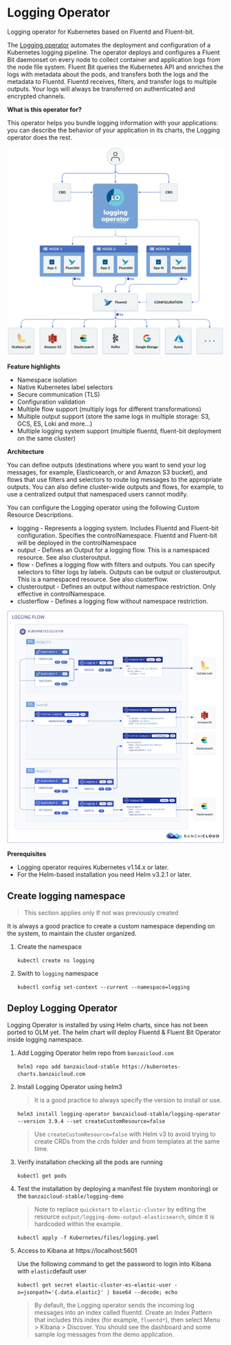 # Logging Operator

Logging operator for Kubernetes based on Fluentd and Fluent-bit.

The [Logging operator](https://github.com/banzaicloud/logging-operator) automates the deployment and configuration of a Kubernetes logging pipeline. The operator deploys and configures a Fluent Bit daemonset on every node to collect container and application logs from the node file system. Fluent Bit queries the Kubernetes API and enriches the logs with metadata about the pods, and transfers both the logs and the metadata to Fluentd. Fluentd receives, filters, and transfer logs to multiple outputs. Your logs will always be transferred on authenticated and encrypted channels.

**What is this operator for?**

This operator helps you bundle logging information with your applications: you can describe the behavior of your application in its charts, the Logging operator does the rest.

![Logging Operator Architecture](images/logging-operator.png)

**Feature highlights**

* Namespace isolation
* Native Kubernetes label selectors
* Secure communication (TLS)
* Configuration validation
* Multiple flow support (multiply logs for different transformations)
* Multiple output support (store the same logs in multiple storage: S3, GCS, ES, Loki and more...)
* Multiple logging system support (multiple fluentd, fluent-bit deployment on the same cluster)

**Architecture**

You can define outputs (destinations where you want to send your log messages, for example, Elasticsearch, or and Amazon S3 bucket), and flows that use filters and selectors to route log messages to the appropriate outputs. You can also define cluster-wide outputs and flows, for example, to use a centralized output that namespaced users cannot modify.

You can configure the Logging operator using the following Custom Resource Descriptions.

* logging - Represents a logging system. Includes Fluentd and Fluent-bit configuration. Specifies the controlNamespace. Fluentd and Fluent-bit will be deployed in the controlNamespace
* output - Defines an Output for a logging flow. This is a namespaced resource. See also clusteroutput.
* flow - Defines a logging flow with filters and outputs. You can specify selectors to filter logs by labels. Outputs can be output or clusteroutput. This is a namespaced resource. See also clusterflow.
* clusteroutput - Defines an output without namespace restriction. Only effective in controlNamespace.
* clusterflow - Defines a logging flow without namespace restriction.

![Logging Operator CRDs](images/logging-operator-crds.png)

**Prerequisites**

* Logging operator requires Kubernetes v1.14.x or later.
* For the Helm-based installation you need Helm v3.2.1 or later.

## Create logging namespace

> This section applies only If not was previously created

It is always a good practice to create a custom namespace depending on the system, to maintain the cluster organized.

1. Create the namespace

    `kubectl create ns logging`

1. Swith to `logging` namespace

    `kubectl config set-context --current --namespace=logging`

## Deploy Logging Operator

Logging Operator is installed by using Helm charts, since has not been ported to OLM yet. The helm chart will deploy Fluentd & Fluent Bit Operator inside logging namespace.

1. Add Logging Operator helm repo from `banzaicloud.com`

    `helm3 repo add banzaicloud-stable https://kubernetes-charts.banzaicloud.com`

2. Install Logging Operator using helm3

    > It is a good practice to always specify the version to install or use.

    `helm3 install logging-operator banzaicloud-stable/logging-operator --version 3.9.4 --set createCustomResource=false`

    > Use `createCustomResource=false` with Helm v3 to avoid trying to create CRDs from the crds folder and from templates at the same time.

3. Verify installation checking all the pods are running

    `kubectl get pods`

4. Test the installation by deploying a manifest file (system monitoring) or the  `banzaicloud-stable/logging-demo`

    > Note to replace `quickstart` to `elastic-cluster` by editing the resource `output/logging-demo-output-elasticsearch`, since it is hardcoded within the example.

    `kubectl apply -f Kubernetes/files/logging.yaml`

5. Access to Kibana at https://localhost:5601

    Use the following command to get the password to login into Kibana with `elastic`default user

    `kubectl get secret elastic-cluster-es-elastic-user -o=jsonpath='{.data.elastic}' | base64 --decode; echo`

    > By default, the Logging operator sends the incoming log messages into an index called fluentd. Create an Index Pattern that includes this index (for example, `fluentd*`), then select Menu > Kibana > Discover. You should see the dashboard and some sample log messages from the demo application.